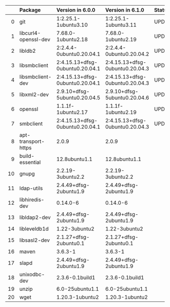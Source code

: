 <!-- markdown-link-check-disable -->

|    | Package              | Version in 6.0.0                | Version in 6.1.0                | Status   |
|---:|:---------------------|:--------------------------------|:--------------------------------|:---------|
|  0 | git                  | 1:2.25.1-1ubuntu3.10            | 1:2.25.1-1ubuntu3.11            | UPDATED  |
|  1 | libcurl4-openssl-dev | 7.68.0-1ubuntu2.18              | 7.68.0-1ubuntu2.19              | UPDATED  |
|  2 | libldb2              | 2:2.4.4-0ubuntu0.20.04.1        | 2:2.4.4-0ubuntu0.20.04.2        | UPDATED  |
|  3 | libsmbclient         | 2:4.15.13+dfsg-0ubuntu0.20.04.1 | 2:4.15.13+dfsg-0ubuntu0.20.04.3 | UPDATED  |
|  4 | libsmbclient-dev     | 2:4.15.13+dfsg-0ubuntu0.20.04.1 | 2:4.15.13+dfsg-0ubuntu0.20.04.3 | UPDATED  |
|  5 | libxml2-dev          | 2.9.10+dfsg-5ubuntu0.20.04.5    | 2.9.10+dfsg-5ubuntu0.20.04.6    | UPDATED  |
|  6 | openssl              | 1.1.1f-1ubuntu2.17              | 1.1.1f-1ubuntu2.19              | UPDATED  |
|  7 | smbclient            | 2:4.15.13+dfsg-0ubuntu0.20.04.1 | 2:4.15.13+dfsg-0ubuntu0.20.04.3 | UPDATED  |
|  8 | apt-transport-https  | 2.0.9                           | 2.0.9                           |          |
|  9 | build-essential      | 12.8ubuntu1.1                   | 12.8ubuntu1.1                   |          |
| 10 | gnupg                | 2.2.19-3ubuntu2.2               | 2.2.19-3ubuntu2.2               |          |
| 11 | ldap-utils           | 2.4.49+dfsg-2ubuntu1.9          | 2.4.49+dfsg-2ubuntu1.9          |          |
| 12 | libhiredis-dev       | 0.14.0-6                        | 0.14.0-6                        |          |
| 13 | libldap2-dev         | 2.4.49+dfsg-2ubuntu1.9          | 2.4.49+dfsg-2ubuntu1.9          |          |
| 14 | libleveldb1d         | 1.22-3ubuntu2                   | 1.22-3ubuntu2                   |          |
| 15 | libsasl2-dev         | 2.1.27+dfsg-2ubuntu0.1          | 2.1.27+dfsg-2ubuntu0.1          |          |
| 16 | maven                | 3.6.3-1                         | 3.6.3-1                         |          |
| 17 | slapd                | 2.4.49+dfsg-2ubuntu1.9          | 2.4.49+dfsg-2ubuntu1.9          |          |
| 18 | unixodbc-dev         | 2.3.6-0.1build1                 | 2.3.6-0.1build1                 |          |
| 19 | unzip                | 6.0-25ubuntu1.1                 | 6.0-25ubuntu1.1                 |          |
| 20 | wget                 | 1.20.3-1ubuntu2                 | 1.20.3-1ubuntu2                 |          |